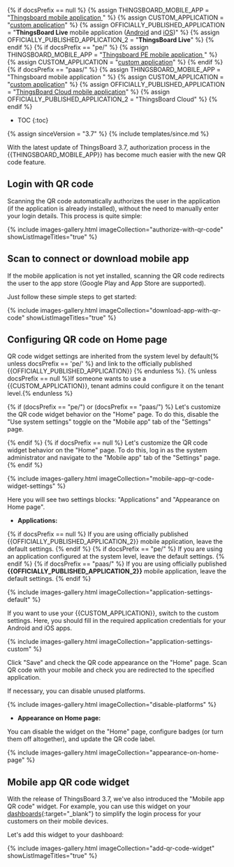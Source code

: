 {% if docsPrefix == null %}
{% assign THINGSBOARD_MOBILE_APP = "[Thingsboard mobile application ](/docs/mobile/)" %}
{% assign CUSTOM_APPLICATION = "[custom application](/docs/mobile/)" %}
{% assign OFFICIALLY_PUBLISHED_APPLICATION = "**ThingsBoard Live** mobile application ([Android](https://play.google.com/store/apps/details?id=org.thingsboard.demo.app) and [iOS](https://apps.apple.com/us/app/thingsboard-live/id1594355695))" %}
{% assign OFFICIALLY_PUBLISHED_APPLICATION_2 = "**ThingsBoard Live**" %}
{% endif %}
{% if docsPrefix == "pe/" %}
{% assign THINGSBOARD_MOBILE_APP = "[Thingsboard PE mobile application ](/docs/pe/mobile/)" %}
{% assign CUSTOM_APPLICATION = "[custom application](/docs/pe/mobile/)" %}
{% endif %}
{% if docsPrefix == "paas/" %}
{% assign THINGSBOARD_MOBILE_APP = "Thingsboard mobile application " %}
{% assign CUSTOM_APPLICATION = "[custom application](/docs/pe/mobile/)" %}
{% assign OFFICIALLY_PUBLISHED_APPLICATION = "[ThingsBoard Cloud mobile application](https://apps.apple.com/us/app/thingsboard-cloud/id6499209395)" %}
{% assign OFFICIALLY_PUBLISHED_APPLICATION_2 = "ThingsBoard Cloud" %}
{% endif %}

* TOC
{:toc}

{% assign sinceVersion = "3.7" %}
{% include templates/since.md %}

With the latest update of ThingsBoard 3.7, authorization process in the {{THINGSBOARD_MOBILE_APP}} has become much easier with the new QR code feature.

## Login with QR code

Scanning the QR code automatically authorizes the user in the application (if the application is already installed), without the need to manually enter your login details.
This process is quite simple:

{% include images-gallery.html imageCollection="authorize-with-qr-code" showListImageTitles="true" %}

## Scan to connect or download mobile app

If the mobile application is not yet installed, scanning the QR code redirects the user to the app store (Google Play and App Store are supported). 

Just follow these simple steps to get started:

{% include images-gallery.html imageCollection="download-app-with-qr-code" showListImageTitles="true" %}

## Configuring QR code on Home page

QR code widget settings are inherited from the system level by default{% unless docsPrefix == 'pe/' %} and link to the officially published {{OFFICIALLY_PUBLISHED_APPLICATION}} {% endunless %}.
{% unless docsPrefix == null %}If someone wants to use a {{CUSTOM_APPLICATION}}, tenant admins could configure it on the tenant level.{% endunless %}

{% if (docsPrefix == "pe/") or (docsPrefix == "paas/") %}
Let's customize the QR code widget behavior on the "Home" page. To do this, disable the "Use system settings" toggle on the "Mobile app" tab of the "Settings" page.

{% endif %}
{% if docsPrefix == null %}
Let's customize the QR code widget behavior on the "Home" page. To do this, log in as the system administrator and navigate to the "Mobile app" tab of the "Settings" page.
{% endif %}

{% include images-gallery.html imageCollection="mobile-app-qr-code-widget-settings" %}

Here you will see two settings blocks: "Applications" and "Appearance on Home page".

* **Applications:**

{% if docsPrefix == null %}
If you are using officially published {{OFFICIALLY_PUBLISHED_APPLICATION_2}} mobile application, leave the default settings.
{% endif %}
{% if docsPrefix == "pe/" %}
If you are using an application configured at the system level, leave the default settings.
{% endif %}
{% if docsPrefix == "paas/" %}
If you are using officially published **{{OFFICIALLY_PUBLISHED_APPLICATION_2}}** mobile application, leave the default settings.
{% endif %}

{% include images-gallery.html imageCollection="application-settings-default" %}

If you want to use your {{CUSTOM_APPLICATION}}, switch to the custom settings. Here, you should fill in the required application credentials for your Android and iOS apps. 

{% include images-gallery.html imageCollection="application-settings-custom" %}

Click "Save" and check the QR code appearance on the "Home" page. Scan QR code with your mobile and check you are redirected to the specified application.

If necessary, you can disable unused platforms.

{% include images-gallery.html imageCollection="disable-platforms" %}

* **Appearance on Home page:**

You can disable the widget on the "Home" page, configure badges (or turn them off altogether), and update the QR code label.

{% include images-gallery.html imageCollection="appearance-on-home-page" %}

## Mobile app QR code widget

With the release of ThingsBoard 3.7, we've also introduced the "Mobile app QR code" widget. For example, you can use this widget on your [dashboards](/docs/{{docsPrefix}}user-guide/dashboards/){:target="_blank"} to simplify the login process for your customers on their mobile devices.

Let's add this widget to your dashboard:

{% include images-gallery.html imageCollection="add-qr-code-widget" showListImageTitles="true" %}